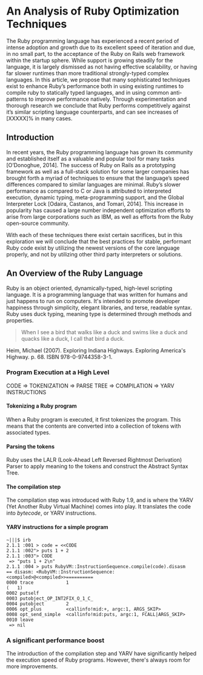 # An Analysis of Ruby Optimization Techniques

The Ruby programming language has experienced a recent period of intense adoption and growth due to its excellent speed of iteration and due, in no small part, to the acceptance of the Ruby on Rails web framework within the startup sphere. While support is growing steadily for the language, it is largely dismissed as not having effective scalability, or having far slower runtimes than more traditional strongly-typed complex languages. In this article, we propose that many sophisticated techniques exist to enhance Ruby’s performance both in using existing runtimes to compile ruby to statically typed languages, and in  using common anti-patterns to improve performance natively. Through experimentation and thorough research we conclude that Ruby performs competitively against it’s similar scripting language counterparts, and can see increases of [XXXXX]% in many cases.

## Introduction

In recent years, the Ruby programming language has grown its community and established itself as a valuable and popular tool for many tasks [O’Donoghue, 2014]. The success of Ruby on Rails as a prototyping framework as well as a full-stack solution for some larger companies has brought forth a myriad of techniques to ensure that the language’s speed differences compared to similar languages are minimal. Ruby’s slower performance as compared to C or Java is attributed to interpreted execution, dynamic typing, meta-programming support, and the Global Interpreter Lock [Odaira, Castanos, and Tomari, 2014]. This increase in popularity has caused a large number independent optimization efforts to arise from large corporations such as IBM, as well as efforts from the Ruby open-source community.

With each of these techniques there exist certain sacrifices, but in this exploration we will conclude that the best practices for stable, performant Ruby code exist by utilizing the newest versions of the core language properly, and not by utilizing other third party interpreters or solutions.

## An Overview of the Ruby Language

Ruby is an object oriented, dynamically-typed, high-level scripting language. It is a programming language that was written for humans and just happens to run on computers. It's intended to promote developer happiness through simplicity, elegant libraries, and terse, readable syntax. Ruby uses duck typing, meaning type is determined through methods and properties.

> When I see a bird that walks like a duck and swims like a duck and quacks like a duck, I call that bird a duck.

Heim, Michael (2007). Exploring Indiana Highways. Exploring America's Highway. p. 68. ISBN 978-0-9744358-3-1.

### Program Execution at a High Level

CODE => TOKENIZATION => PARSE TREE => COMPILATION => YARV INSTRUCTIONS

#### Tokenizing a Ruby program

When a Ruby program is executed, it first tokenizes the program. This means that the contents are converted into a collection of tokens with associated types.

#### Parsing the tokens

Ruby uses the LALR (Look-Ahead Left Reversed Rightmost Derivation) Parser to apply meaning to the tokens and construct the Abstract Syntax Tree.

#### The compilation step

The compilation step was introduced with Ruby 1.9, and is where the YARV (Yet Another Ruby Virtual Machine) comes into play. It translates the code into _bytecode_, or YARV instructions.

#### YARV instructions for a simple program

```
~|||$ irb
2.1.1 :001 > code = <<CODE
2.1.1 :002"> puts 1 + 2
2.1.1 :003"> CODE
 => "puts 1 + 2\n" 
2.1.1 :004 > puts RubyVM::InstructionSequence.compile(code).disasm
== disasm: <RubyVM::InstructionSequence:<compiled>@<compiled>>==========
0000 trace            1                                               (   1)
0002 putself          
0003 putobject_OP_INT2FIX_O_1_C_ 
0004 putobject        2
0006 opt_plus         <callinfo!mid:+, argc:1, ARGS_SKIP>
0008 opt_send_simple  <callinfo!mid:puts, argc:1, FCALL|ARGS_SKIP>
0010 leave            
 => nil
```

### A significant performance boost

The introduction of the compilation step and YARV have significantly helped the execution speed of Ruby programs. However, there's always room for more improvements.

